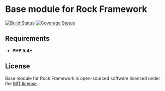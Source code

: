 Base module for Rock Framework
=================

[![Build Status](https://travis-ci.org/romeOz/rock-base.svg?branch=master)](https://travis-ci.org/romeOz/rock-base)
[![Coverage Status](https://coveralls.io/repos/romeOz/rock-base/badge.png?branch=master)](https://coveralls.io/r/romeOz/rock-base?branch=master)

Requirements
-------------------
 * **PHP 5.4+**

License
-------------------

Base module for Rock Framework is open-sourced software licensed under the [MIT license](http://opensource.org/licenses/MIT).
